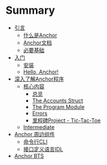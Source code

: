 # Summary

- [引言](./chapter_1/introduction.md)
  - [什么是Anchor](./chapter_1/what_is_anchor.md)
  - [Anchor文档](./chapter_1/anchor_documentation.md)
  - [必要基础](./chapter_1/prerequisites.md)
- [入门](./chapter_2/getting_started.md)
  - [安装](./chapter_2/installation.md)
  - [Hello, Anchor!](./chapter_2/hello_anchor.md)
- [深入了解Anchor程序](./chapter_3/anchor_programs_in-depth.md)
  - [核心内容](./chapter_3/essentials.md)
    - [总览](./chapter_3/high-level_overview.md)
    - [The Accounts Struct](./chapter_3/the_accounts_struct.md)
    - [The Program Module](./chapter_3/the_program_module.md)
    - [Errors](./chapter_3/errors.md)
    - [里程碑Project - Tic-Tac-Toe](./chapter_3/milestone_project_tic-tac-toe.md)
  - [Intermediate]()
- [Anchor 周边组件](./chapter_4/anchor_periphery.md)
  - [命令行CLI](./chapter_4/cli.md)
  - [接口定义语言IDL]()
- [Anchor BTS]()